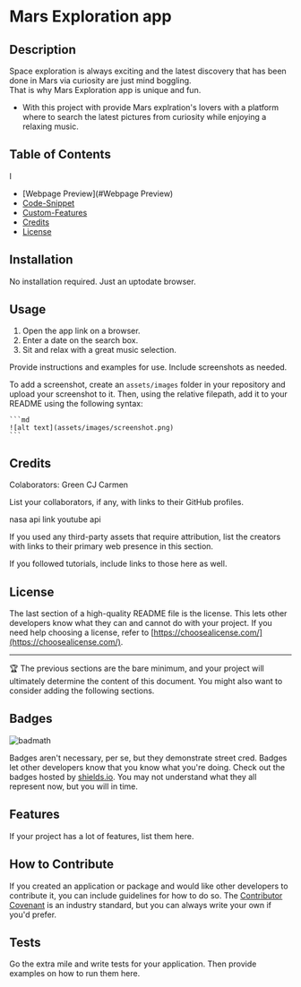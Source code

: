 # Mars Exploration app


## Description

Space exploration is always exciting and the latest discovery that has been done in Mars via curiosity are just mind boggling.  
That is why Mars Exploration app is unique and fun.

- With this project with provide Mars explration's lovers with a platform where to search the latest pictures from curiosity while enjoying a relaxing music.

## Table of Contents 

I

- [Webpage Preview](#Webpage Preview)
- [Code-Snippet](#Code-Snippet)
- [Custom-Features](#Code-Snippet)
- [Credits](#credits)
- [License](#license)

## Installation

No installation required. Just an uptodate browser.

## Usage

1. Open the app link on a browser.
2. Enter a date on the search box.
3. Sit and relax with a great music selection.

Provide instructions and examples for use. Include screenshots as needed.

To add a screenshot, create an `assets/images` folder in your repository and upload your screenshot to it. Then, using the relative filepath, add it to your README using the following syntax:

    ```md
    ![alt text](assets/images/screenshot.png)
    ```

## Credits
Colaborators:
Green
CJ
Carmen

List your collaborators, if any, with links to their GitHub profiles.

nasa api link
youtube api

If you used any third-party assets that require attribution, list the creators with links to their primary web presence in this section.

If you followed tutorials, include links to those here as well.


## License

The last section of a high-quality README file is the license. This lets other developers know what they can and cannot do with your project. If you need help choosing a license, refer to [https://choosealicense.com/](https://choosealicense.com/).

---

🏆 The previous sections are the bare minimum, and your project will ultimately determine the content of this document. You might also want to consider adding the following sections.

## Badges

![badmath](https://img.shields.io/github/languages/top/lernantino/badmath)

Badges aren't necessary, per se, but they demonstrate street cred. Badges let other developers know that you know what you're doing. Check out the badges hosted by [shields.io](https://shields.io/). You may not understand what they all represent now, but you will in time.

## Features

If your project has a lot of features, list them here.

## How to Contribute

If you created an application or package and would like other developers to contribute it, you can include guidelines for how to do so. The [Contributor Covenant](https://www.contributor-covenant.org/) is an industry standard, but you can always write your own if you'd prefer.

## Tests

Go the extra mile and write tests for your application. Then provide examples on how to run them here.